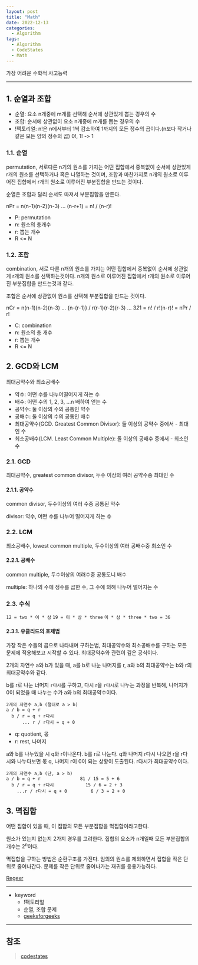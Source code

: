 ```yaml
---
layout: post
title: "Math"
date: 2022-12-13
categories:
  - Algorithm
tags:
  - Algorithm
  - CodeStates
  - Math
---
```


가장 어려운 수학적 사고능력

---

## 1. 순열과 조합

- 순열: 요소 n개중에 m개를 선택해 순서에 상관있게 뽑는 경우의 수
- 조합: 순서에 상관없이 요소 n개중에 m개를 뽑는 경우의 수
- !팩토리얼: n!은 n에서부터 1씩 감소하여 1까지의 모든 정수의 곱이다.(n보다 작거나 같은 모든 양의 정수의 곱) 0!, 1! -> 1

### 1.1. 순열

permutation, 서로다른 n기의 원소를 가지는 어떤 집합에서 중복없이 순서에 상관있게 r개의 원소를 선택하거나 혹은 나열하는 것이며, 조합과 마찬가지로 n개의 원소로 이루어진 집합에서 r개의 원소로 이루어진 부분집합을 만드는 것이다.

순열은 조합과 달리 순서도 따져서 부분집합을 만든다.

nPr = n(n-1)(n-2)(n-3) ... (n-r+1) = n! / (n-r)!

- P: permutation
- n: 원소의 총개수
- r: 뽑는 개수
- R <= N

### 1.2. 조합

combination, 서로 다른 n개의 원소를 가지는 어떤 집합에서 중복없이 순서에 상관없게 r개의 원소를 선택하는것이다. n개의 원소로 이루어진 집합에서 r개의 원소로 이루어진 부분집합을 만드는것과 같다.

조합은 순서에 상관없이 원소를 선택해 부분집합을 만드는 것이다.

nCr = n(n-1)(n-2)(n-3) ... {n-(r-1)} / r(r-1)(r-2)(r-3) ... 3*2*1 = n! / r!(n-r)! = nPr / r!

- C: combination
- n: 원소의 총 개수
- r: 뽑는 개수
- R <= N

## 2. GCD와 LCM

최대공약수와 최소공배수

- 약수: 어떤 수를 나누어떨어지게 하는 수
- 배수: 어떤 수의 1, 2, 3, ...n 배하여 얻는 수
- 공약수: 둘 이상의 수의 공통인 약수
- 공배수: 둘 이상의 수의 공통인 배수
- 최대공약수(GCD. Greatest Common Divisor): 둘 이상의 공약수 중에서 - 최대인 수
- 최소공배수(LCM. Least Common Multiple): 둘 이상의 공배수 중에서 - 최소인 수

### 2.1. GCD

최대공약수, greatest common divisor, 두수 이상의 여러 공약수중 최대인 수

#### 2.1.1. 공약수

common divisor, 두수이상의 여러 수중 공통된 약수

divisor: 약수, 어떤 수를 나누어 떨어지게 하는 수

### 2.2. LCM

최소공배수, lowest common multiple, 두수이상의 여러 공배수중 최소인 수

#### 2.2.1. 공배수

common multiple, 두수이상의 여러수중 공통도니 배수

multiple: 하나의 수에 정수를 곱한 수, 그 수에 의해 나누어 떨어지는 수

### 2.3. 수식

`12 = two * 이 * 삼`
`19 = 이 * 삼 * three`
`이 * 삼 * three * two = 36`

#### 2.3.1. 유클리드의 호제법

가장 작은 수들의 곱으로 나타내며 구하는법, 최대공약수와 최소공배수를 구하는 모든 문제에 적용해보고 시작할 수 있다. 최대공약수와 관련이 깊은 공식이다.

2개의 자연수 a와 b가 있을 때, a를 b로 나눈 나머지를 r, a와 b의 최대공약수는 b와 r의 최대공약수와 같다.

b를 r로 나눈 너머지 `r다시`를 구하고, 다시 r을 `r다시`로 나누는 과정을 반복해, 나머지가 0이 되었을 때 나누는 수가 a와 b의 최대공약수이다.

```
2개의 자연수 a,b (절대로 a > b)
a / b = q + r
  b / r = q + r다시
      ... r / r다시 = q + 0
```

- q: quotient, 몫
- r: rest, 나머지

a와 b를 나누었을 시 q와 r이나온다. b를 r로 나눈다. q와 나머지 r다시 나오면 r을 r다시와 나누다보면 몫 q, 나머지 r이 0이 되는 상황이 도출된다. r다시가 최대공약수이다.

```
2개의 자연수 a,b (단, a > b)
a / b = q + r               81 / 15 = 5 + 6
  b / r = q + r다시            15 / 6 = 2 + 3
    ...r / r다시 = q + 0         6 / 3 = 2 + 0
```

## 3. 멱집합

어떤 집합이 있을 때, 이 집합의 모든 부분집합을 멱집합이라고한다.

원소가 있는지 없는지 2가지 경우를 고려한다. 집합의 요소가 n개일때 모든 부분집합의 개수는 2<sup>n</sup>이다.

멱집합을 구하는 방법은 순환구조를 가진다. 임의의 원소를 제외하면서 집합을 작은 단위로 줄여나간다. 문제를 작은 단위로 줄여나가는 재귀를 응용가능하다.

<!-- ## 4. CodeStates자료

<details>
<summary>4.1. 순열과 조합</summary>
<div markdown="1">
문제: 카드 뽑기

[A, B, C, D, E]로 이뤄진 5장의 카드가 있습니다. 이 5장의 카드 중 3장을 선택하여 나열하려고 합니다. 이때, 다음의 조건을 각각 만족하는 경우를 찾아야 합니다.

- 순서를 생각하며 3장을 선택합니다.
- 순서를 생각하지 않고 3장을 선택합니다.
- 각 조건을 만족시키며 카드를 나열하는 방법은 각각 몇 가지일까요?

case 1. 순서를 생각하며 3장을 선택할 때의 모든 경우의 수
모든 카드를 1장씩 나열하면서, 나열된 카드가 3장에 도달하면 카드의 나열을 중지합니다.

해당 조건을 만족하려면, 다음과 같은 방법으로 경우의 수를 구합니다.

- 첫번째 나열하는 카드를 선택하는 방법에는 다섯 가지가 있습니다.
- 첫번째 카드를 나열하고 난 다음, 두번째 카드를 선택하는 방법에는 네 가지가 있습니다.
- 두번째 카드를 나열하고 난 다음, 세번째 카드를 선택하는 방법에는 세 가지가 있습니다.
- 따라서 5 X 4 X 3 = 60 가지의 방법이 있습니다.

이렇게 n 개 중에서 일부만을 선택하여 나열하는 것을 순열이라고 합니다. 순열은 순서를 지키며 나열해야 합니다.

예를 들어 카드를 3장 뽑을 때, [A, B, D]와 [A, D, B] 두 경우 모두 A, B, 그리고 D라는 같은 카드를 3장 선택했지만, 나열하는 순서가 다르므로 서로 다른 경우로 파악해야 합니다.

5장에서 3장을 선택하는 모든 순열의 수 = 5P3 = (5 X 4 X 3 X 2 X 1) / (2 X 1) = 60
일반식 : nPr = n! / (n - r)!
5! = 5 X (5 - 1) X (5 - 2) X (5 - 3) X (5 - 4) = 5 X 4 X 3 X 2 X 1 = 120
그렇다면, 순열의 모든 경우의 수를 나열하고 싶다면 어떻게 해야 할까요?

예) [A, B, C], [A, B, D], [A, B, E], [A, C, B] ... 등

```javascript
// 반복문 코드
function permutationLoop() {
  // 순열 요소가 인자로 주어질 경우, 인자 그대로 사용하면 되지만, 인자가 주어지지 않고
  // 문제 안에 포함되어 있을 경우 이런 식으로 직접 적어서 사용합니다.
  let lookup = ["A", "B", "C", "D", "E"];

  let result = [];

  for (let i = 0; i < lookup.length; i++) {
    for (let j = 0; j < lookup.length; j++) {
      for (let k = 0; k < lookup.length; k++) {
        if (i === j || j === k || k === i) continue;
        result.push([lookup[i], lookup[j], lookup[k]]);
      }
    }
  }

  return result;
}

permutationLoop();
```

result 배열 안에 순열의 경우의 수를 삽입한 뒤, 반환하는 함수입니다.

반복문 3개로 구성된 이 순열 코드는 전혀 어렵지 않습니다.

반복문의 개수 === 요소를 뽑는 개수

5개의 요소 중 3개를 뽑는 조건 : 하나의 반복문당 5 개의 요소(lookup.length)를 순회하고, 반복문을 3번 중첩하여 3개의 요소를 뽑습니다. 조금 더 풀어서 쓰자면 이러한 식이 됩니다:

```javascript
// 반복문 1개당 1개의 요소를 뽑습니다.
for (let i = 0; i < lookup.length; i++) {
  let pick1 = lookup[i];
  for (let j = 0; j < lookup.length; j++) {
    let pick2 = lookup[j];
    for (let k = 0; k < lookup.length; k++) {
      let pick3 = lookup[k];

      if (i === j || j === k || k === i) continue;
      result.push([pick1, pick2, pick3]);
    }
  }
}
```

중복된 요소는 제거

같은 인덱스를 선택하는 것은, 중복된 요소를 선택한다는 것과 같습니다. 하지만 순열은 중복된 요소를 허용하지 않기 때문에, result에 넣기 전에, 동일한 인덱스인지 검사하고, 동일하다면 삽입하지 않고 다음으로 넘어갑니다.
AAA부터 EEE까지 전부 만드는 코드이지만, 마지막에 중복 요소를 제거함으로써 순열이 완성됩니다.

결과

```javascript
/* 
[
  [ 'A', 'B', 'C' ], [ 'A', 'B', 'D' ], [ 'A', 'B', 'E' ],
  [ 'A', 'C', 'B' ], [ 'A', 'C', 'D' ], [ 'A', 'C', 'E' ],
  [ 'A', 'D', 'B' ], [ 'A', 'D', 'C' ], [ 'A', 'D', 'E' ],
  [ 'A', 'E', 'B' ], [ 'A', 'E', 'C' ], [ 'A', 'E', 'D' ],
  [ 'B', 'A', 'C' ], [ 'B', 'A', 'D' ], [ 'B', 'A', 'E' ],
  [ 'B', 'C', 'A' ], [ 'B', 'C', 'D' ], [ 'B', 'C', 'E' ],
  [ 'B', 'D', 'A' ], [ 'B', 'D', 'C' ], [ 'B', 'D', 'E' ],
  [ 'B', 'E', 'A' ], [ 'B', 'E', 'C' ], [ 'B', 'E', 'D' ],
  [ 'C', 'A', 'B' ], [ 'C', 'A', 'D' ], [ 'C', 'A', 'E' ],
  [ 'C', 'B', 'A' ], [ 'C', 'B', 'D' ], [ 'C', 'B', 'E' ],
  [ 'C', 'D', 'A' ], [ 'C', 'D', 'B' ], [ 'C', 'D', 'E' ],
  [ 'C', 'E', 'A' ], [ 'C', 'E', 'B' ], [ 'C', 'E', 'D' ],
  [ 'D', 'A', 'B' ], [ 'D', 'A', 'C' ], [ 'D', 'A', 'E' ],
  [ 'D', 'B', 'A' ], [ 'D', 'B', 'C' ], [ 'D', 'B', 'E' ],
  [ 'D', 'C', 'A' ], [ 'D', 'C', 'B' ], [ 'D', 'C', 'E' ],
  [ 'D', 'E', 'A' ], [ 'D', 'E', 'B' ], [ 'D', 'E', 'C' ],
  [ 'E', 'A', 'B' ], [ 'E', 'A', 'C' ], [ 'E', 'A', 'D' ],
  [ 'E', 'B', 'A' ], [ 'E', 'B', 'C' ], [ 'E', 'B', 'D' ],
  [ 'E', 'C', 'A' ], [ 'E', 'C', 'B' ], [ 'E', 'C', 'D' ],
  [ 'E', 'D', 'A' ], [ 'E', 'D', 'B' ], [ 'E', 'D', 'C' ]
]
*/
```

case 2. 순서를 생각하지 않고 3장을 선택할 때의 모든 경우의 수

2번 조건에서 모든 경우의 수를 구할 때는 3장을 하나의 그룹으로 선택해야 합니다.

다음과 같은 방법으로 경우의 수를 구합니다.

- 순열로 구할 수 있는 경우를 찾습니다.
- 순열로 구할 수 있는 경우에서 중복된 경우의 수를 나눕니다.
- 먼저, 조합은 순열과 달리 순서를 고려하지 않습니다. 만약 순열처럼 순서를 생각하여 경우의 수를 센다면, 조합으로써 올바르지 않을 겁니다.

예를 들어 순열에서는 [A, B, C], [A, C, B], [B, A, C], [B, C, A], [C, A, B], [C, B, A]의 여섯 가지는 모두 다른 경우로 취급하지만, 조합에서는 이 여섯 가지를 하나의 경우로 취급합니다. 다시 말해 순열에서처럼 순서를 생각하여 선택하면, 중복된 경우가 6배 발생합니다.

여기서 나온 여섯 가지 경우의 수는 3장의 카드를 순서를 생각하여 나열한 모든 경우의 수입니다.

3장의 카드를 순열 공식에 적용한 결과가 3! / (3-3)! = (3 X 2 X 1) / 1 = 6 입니다. 순서를 생각하느라 중복된 부분이 발생한 순열의 모든 가짓수를, 중복된 6가지로 나누어 주면 조합의 모든 경우의 수를 얻을 수 있습니다.

따라서 (5 X 4 X 3 X 2 X 1) / ((3 X 2 X 1) X (2 X 1)) = 10 입니다.

5장에서 3장을 무작위로 선택하는 조합에서 모든 경우의 수 = 5C3 = 5! / (3! \* 2!) = 10

일반식: nCr = n! / (r! \* (n - r)!)
그렇다면, 조합의 모든 경우의 수를 나열하고 싶다면 어떻게 해야 할까요?

예) [A, B, C], [A, B, D]\, [A, B, E], [B, C, D] ... 등

```javascript
// 반복문 코드
function combinationLoop() {
  // 조합 요소가 인자로 주어질 경우, 인자 그대로 사용하면 되지만, 인자가 주어지지 않고
  // 문제 안에 포함되어 있을 경우 이런 식으로 직접 적어서 사용합니다.
  let lookup = ["A", "B", "C", "D", "E"];
  let result = [];

  console.log(lookup);

  for (let i = 0; i < lookup.length; i++) {
    for (let j = i + 1; j < lookup.length; j++) {
      for (let k = j + 1; k < lookup.length; k++) {
        result.push([lookup[i], lookup[j], lookup[k]]);
      }
    }
  }

  return result;
}

combinationLoop();
```

순열과 마찬가지로 result 배열 안에 순열의 경우의 수를 삽입한 뒤, 반환하는 함수입니다.

순열과 다른 점은, 반복의 조건에 있습니다. (i = 0, j = i + 1, k = j + 1)
한 번 조합한 요소는 다시 조합하지 않습니다. 하나의 요소로 만들 수 있는 모든 경우의 수를 다 구한 다음, 그 요소를 반복에 포함하지 않고 다음 요소부터 시작합니다.

결과

```javascript
/*
[
  [ 'A', 'B', 'C' ], [ 'A', 'B', 'D' ], [ 'A', 'B', 'E' ],
  [ 'A', 'C', 'D' ], [ 'A', 'C', 'E' ], [ 'A', 'D', 'E' ],
  [ 'B', 'C', 'D' ], [ 'B', 'C', 'E' ], [ 'B', 'D', 'E' ], 
 [ 'C', 'D', 'E' ]
]
*/
```

보시다시피 반복문으로 순열과 조합을 만들어낼 수는 있습니다. 하지만, 분명한 한계점이 존재합니다.

개수가 늘어나면 반복문의 수도 늘어난다.
만약, 11개의 요소 중 10개를 뽑아야 한다면, 10중 반복문을 구현해야 합니다. 이는 굉장히 비효율적일 뿐더러 보기 좋은(쉬운) 코드에 부합하지도 않습니다.
뽑아야 되는 개수가 n개처럼 변수로 들어왔을 때 대응이 어렵다.
요소 개수를 변수로 받는 건 요소.length를 사용하여 대응할 수 있지만, 뽑아야 되는 개수도 변수로 받게 된다면 몇 개의 반복문을 설정해야 하는지, 설정은 어떻게 하는지 굉장히 까다로워질 것입니다.
📌 그렇기에 순열과 조합은 재귀를 사용하여 풀이하는 경우가 많습니다. 재귀를 사용한 순열과 조합 코드 제작을 직접 시도해 보세요.

카드뽑기 문제를 통해 순열과 조합을 살펴보았습니다. 이번에는 코딩 테스트에 나올법한 간단한 문제를 예시로 어떤 수학적 개념이 필요한지 알아보겠습니다.
문제: 소수 찾기
한 자리 숫자가 적힌 종잇조각이 흩어져 있습니다. 흩어진 종잇조각을 붙여 소수를 몇 개 만들 수 있는지 알아내려 합니다. 종이에 기록된 모든 숫자가 배열로 주어진다면, 이 종잇조각으로 만들 수 있는 소수는 몇 개인가요?

이 문제에는 순열이 숨어 있습니다. 만약 이 사실을 알아차린다면, 문제를 보다 쉽게 해결할 수 있습니다. 순열을 이용한다면, 다음과 같이 전략을 세울 수 있습니다.

n 개의 숫자 중에 1~k 개를 뽑아서 순열을 생성합니다.
각 순열을 정수로 변환하고, 해당 정수가 중복되지 않으면서 동시에 소수인지 검사합니다.
소수라면 개수를 셉니다.
숫자는 순서에 의해 전혀 다른 값이 될 수 있습니다. 예를 들어 123과 321은 전혀 다른 숫자입니다. 만약 이 문제를 조합으로 접근하게 된다면, 123과 321은 같은 경우로 취급합니다. 따라서, 순서를 고려하지 않고 k 개를 뽑아내는 조합으로는 이 문제를 해결할 수 없습니다.

---

문제: 일곱 난쟁이
왕비를 피해 일곱 난쟁이와 함께 평화롭게 생활하고 있던 백설 공주에게 위기가 찾아왔습니다. 하루일과를 마치고 돌아온 "일곱" 난쟁이가 "아홉" 명이었던 겁니다. 아홉 명의 난쟁이는 모두 자신이 "백설 공주와 일곱 난쟁이"의 주인공이라고 주장했습니다. (뛰어난 수학적 직관력을 가지고 있던) 백설 공주는 일곱 난쟁이의 키의 합이 100임을 기억해 냈습니다. 아홉 난쟁이 각각의 키가 주어질 때, 원래 백설 공주와 평화롭게 생활하던 일곱 난쟁이를 찾는 방법은 무엇인가요?

위 문제는 조합을 이용해서 일곱 난쟁이를 찾을 수 있습니다. 모든 일곱 난쟁이의 키를 합했을 때 100이 된다고 주어졌기 때문에, 9명의 난쟁이 중 7명의 난쟁이를 순서를 생각하지 않고, 난쟁이 7명의 키를 합했을 때 100이 되는 경우를 찾으면 됩니다.

위 두 문제와 같이 순열과 조합을 활용하는 문제는, 문제를 먼저 이해하고 지문 속에서 힌트를 얻어 활용할 수 있어야 합니다.

</div>
</details>

<details>
<summary>4.2. GCD와 LCM</summary>
<div markdown="1">
유클리드 호제법을 이용한 공식

앞서 우리는 유클리드 호제법에 대해 배웠습니다. 이번에는 해당 개념을 로직으로 표현한 것을 보도록 하겠습니다.

유클리드 호제법을 이용해 최대공약수를 구하는 로직

```javascript
function gcd(a, b){
	while(b !== 0){
		let r = a % b;
		a = b;
		b = r;
	}
	return a;
}
```

해당 함수 gcd 는 유클리드 호제법을 적용한 로직입니다. 함수 선언을 한 뒤 a와 b를 매개변수로 받고 있으며, 그 안에 while문으로 이루어진 중심 로직이 있습니다. while문은 b는 0이 아니어야 함을 조건으로 받고 있는데, 왜 0이 아니어야 하냐면 모든 자연수를 0으로 나누게 되면 리턴되는 값이 Infinity이기 때문입니다. 값이 무한대로 나오면 안 되기 때문에 해당 조건을 걸어둠으로써 값이 제대로 나오지 않는 상황을 방지합니다.

해당 조건을 지키며 b가 0이 될 때까지 계속 while문은 돌아갑니다. 변수 r 은 a와 b의 나머지가 할당이 되어 있는 그 밑으로 a는 b로 재할당을 시키고, b는 r로 재할당을 시키고 있습니다. 그리고 마지막으로 리턴하는 값은 a로, 이 a를 리턴하는 이유는 while문이 돌아가면서 나누는 수를 재할당을 하기 때문입니다.

이 공식은 직접 자연수를 넣어보면서 해당 로직이 어떻게 돌아가는 것인지 스스로 확인해보시길 바랍니다.

유클리드 호제법을 이용해 최소공배수를 구하는 로직

```javascript
function lcm(a, b){
	return a * (b / gcd(a, b));
}
```

해당 함수 lcm 은 마찬가지로 a와 b를 매개변수로 받고 있으며, 리턴되는 값으로 a에 b를 최대공약수로 나눈 값을 곱하고 있습니다. 여기서 최대공약수의 값은 위에서 만들었던 함수 gcd를 이용해 구할 수 있습니다. 최소공배수는 최대공약수를 이용해서 만들어지는 수입니다. 그러므로 최대공약수를 만들 줄 알면 최소공배수 또한 만들 수 있게 됩니다.

question

유클리드 호제법을 이용해 최대공약수를 구하는 로직을 재귀함수로도 구현해봅시다.

GCD와 LCM의 개념이 적용된 문제

문제: Mask States

방역용 마스크를 제작/판매하는 Mask States 사는 이례적인 전염성 독감 예방을 위해 기존 가격을 유지하며 약속된 물량의 방역용 마스크를 제공하고 있습니다. 이 회사는 사장을 포함하여 A, B, C 세 명뿐이고, 이들 모두 마스크를 제작합니다. 각각의 제작 속도는 다음과 같습니다.
A는 55분마다 9개를, B는 70분마다 15개를, C는 85분마다 25개의 방역용 마스크를 만들 수 있습니다. 이 회사의 사람들은 05:00 시부터 동시에 마스크를 만들기 시작하여 각 55분, 70분, 85분 동안 연속으로 마스크를 제작한 후, 5분씩 휴식을 취합니다. 이들 세 명이 처음으로 동시에 쉬는 시점이 퇴근 시간이라면, 이날 하루에 제작한 마스크는 모두 몇 개인가요?
(휴식시간과 퇴근시간이 겹치는 경우, 휴식을 취한 뒤 퇴근합니다.)

풀이 방법은 다양합니다. 그러나 이 문제에서 최소 공배수를 떠올릴 수 있다면, 더 쉽고 빠르게 문제를 해결할 수 있습니다.

- 작업 시간 + 쉬는 시간 5분
- A	60분에 9개
- B	75분에 15개
- C	90분에 25개

세 명이 동시에 휴식을 취하는 시점은 세 명이 쉬고 난 직후가 같을 시점이 됩니다. 따라서 쉬고 난 직후가 처음으로 같을 시점을 구해야 하므로, 앞서 학습했던 최소공배수의 개념을 알아야 합니다.

결과적으로, LCM(60, 75, 90)은 900입니다. (LCM; Least Common Multiple, 최소 공배수)

A는 B, C와 휴식을 취한 직후가 처음으로 같을 시점까지 900/60 = 15 번 작업하고, 15번 X 9개 = 135개의 마스크를 만들어 냅니다.
B는 900/75 = 12번의 작업을 반복하고 12턴 X 15개 = 180개,
C는 900/90 = 10번의 작업을 반복하고 10턴 X 25개 = 250개의 마스크를 만들어 냅니다.
따라서, A, B, C가 하루에 제작한 마스크의 총 개수는 135개 + 180개 + 250개 = 565개가 됩니다.

최소공배수를 쉽게 알아내는 법은 앞서 소개한 유클리드 호제법을 사용하는 것입니다. 세 수의 최소 공배수를 구하는 방식은 첫 번째 수와 두 번째 수의 최소 공배수를 구한 뒤, 그 값과 세 번째 수의 최소 공배수를 구하는 형식입니다. 스스로 유클리드 호제법을 이용해 세 수의 최소 공배수를 구해보세요.

이렇게 기본적인 수학 개념은 프로그래밍 문제를 해결하는데 큰 도움이 됩니다. 그리고 문제의 답을 도출해 내는 것보다, 해당 문제에서 최대공약수와 최소공배수를 활용해야겠다는 문제 해결 전략을 세우는 것이 가장 중요합니다.
</div>
</details>

<details>
<summary>4.3. 멱집합</summary>
<div markdown="1">
Power Set

집합 S가 있을 때, Power Set인 P(S)는 집합 S의 거듭제곱 집합으로, S의 모든 부분 집합의 집합을 의미합니다.

예를 들어 S가 {a, b, c} 으로 요소가 3개일 때,

P(S)는 {{}, {a}, {b}, {c}, {a,b}, {a, c}, {b, c}, {a, b, c}} 으로 요소가 8개임을 알 수 있습니다.

즉 S에 n개의 요소가 있다면 P(S)에는 2^n의 요소가 있음을 의미합니다.

Example

Set = [a, b, c]
power_set_size = pow(2, 3) = 8
Run for binary counter = 000 to 111

Value of Counter        Subset
     000               Empty set
		 001                   a
     010                   b
     011                   ab
     100                   c
     101                   ac
     110                   bc
     111                   abc

이제 알고리즘 로직을 보도록 하겠습니다.

Input : Set[], set_size

모든 집합의 크기를 가져옵니다. power_set_size = pow(2, set_size)
0에서부터 power_set_size까지의 반복문 실행
i = 0에서 set_size까지 크기를 지정해 반복문을 돌립니다. 그리고 집합에서 i번째 요소에 해당하는 하위 집합을 출력합니다.
하위 집합을 구하면 개행을 통해 집합을 구분합니다.
주어진 집합 S에 대해 거듭제곱 집합은 0과 2^n-1 사이의 모든 이진수를 생성하여 찾을 수 있습니다. 여기서 n은 집합의 크기입니다. 예를 들어 집합 S {x, y, z}에 대해 0부터 2^3-1까지의 모든 이진수를 생성하고, 생성된 각 숫자에대해 해당 숫자의 집합 비트를 고려하여 해당 집합을 찾을 수 있습니다.

아래는 위에서 소개한 접근 방식을 구현한 것입니다.

```javascript
let inputSet = ['a', 'b', 'c'];

function powerSet (arr) {
	const result = [];

	function recursion (subset, start) {
		result.push(subset);

		for(let i = start; i < arr.length; i++){
			recursion([...subset, arr[i]], i+1);
			//이렇게도 구현할 수 있습니다.
			recursion(subset.concat(arr[i]), i+1);
		}
	}

	recursion([], 0);

	return result;
}

poserSet(inputSet);
```

Output

```javascript
[
  [],
  [ 'a' ],
  [ 'a', 'b' ],
  [ 'a', 'b', 'c' ],
  [ 'a', 'c' ],
  [ 'b' ],
  [ 'b', 'c' ],
  [ 'c' ]
]
```

위의 powerSet 로직은 재귀함수를 이용하여 구현한 것입니다. 재귀함수에 부분집합을 만들기 위한 빈배열과 시작할 숫자를 지정합니다. 이어 숫자가 커지게끔 하면서 중심 로직인 반복문을 돌려 부분집합을 만든 뒤, 최종적으로 배열 result에 push합니다.

이렇게 집합의 개념을 알고 있다면 멱집합과 관련된 알고리즘을 쉽게 풀 수 있게 됩니다.
</div>
</details>

<details>
<summary>5. 정규 표현식</summary>
<div markdown="1">
문자열에서 특정한 규칙에 따른 문자열 집합을 표현하기 위해 사용되는 형식언어이다.

특정한 규칙을 갖는 문자열로 이루어진 표현식, 특수문자는 고유의 규칙을 갖는다.

```javascript
//email
const email = 'kimcoding@codestates.com';
let result = '올바릅니다.';

// 1. 정규표현식 사용
let regExp = /^[0-9a-zA-Z]([-_.]?[0-9a-zA-Z])*@[0-9a-zA-Z]([-_.]?[0-9a-zA-Z])*.[a-zA-Z]{2,3}$/i;

if(regExp.test(email) === false) result = '올바르지 않습니다.';
result; // '올바르지 않습니다.'

//phonenum
let regExp = /^01([0|1|6|7|8|9]?)-?([0-9]{3,4})-?([0-9]{4})$/;
```

5.1. 정규표현식 사용

- 리터럴패턴: 규칙을 `/`사이에 놓고 사용, `/`조건문자열`/`

```javascript
let pattern = /c/;
// 'c 를 찾을 거야!' 라고 컴퓨터에게 명령을 내리는 것입니다.
// 찾고 싶은 c를 pattern 이라는 변수에 담아놨기 때문에 이 변수를 이용하여 c 를 찾을 수 있습니다.
```

5.2. 패턴

|정규식 패턴|설명|
|---|---|
|`^`|줄(Line)의 시작에서 일치 `/^abc/`|
|`$`|줄(Line)의 끝에서 일치 `/xyz$/`|
|`.`|(특수기호, 띄어쓰기를 포함한) 임의의 한 문자|
|`a|b`|a or b 와 일치, 인덱스가 작은 것을 우선 반환|
|`*`|0회 이상 연속으로 반복되는 문자와 가능한 많이 일치. `{0,}` 와 동일|
|`*?`|0회 이상 연속으로 반복되는 문자와 가능한 적게 일치. `{0}` 와 동일|
|`+`|1회 이상 연속으로 반복되는 문자와 가능한 많이 일치. `{1,}` 와 동일|
|`+?`|1회 이상 연속으로 반복되는 문자와 가능한 적게 일치. `{1}` 와 동일|
|`{3}`|숫자 3개 연속 일치|
|`{3,}`|3개 이상 연속 일치|
|`{3, 5}`|3개 이상 5개 이하 연속 일치|
|`()`|캡쳐(capture)할 그룹|
|`[a-z]`|a부터 z 사이의 문자 구간에 일치(영어 소문자)|
|`[A-Z]`|A부터 Z 사이의 문자 구간에 일치(영어 대문자)|
|`[0-9]`|0부터 9 사이의 문자 구간에 일치(숫자)|
|`\(역슬래쉬)`|escape 문자. 특수 기호 앞에 `\`를 붙이면 정규식 패턴이 아닌, 기호 자체로 인식|
|`\d`|숫자를 검색함. `/[0-9]/`와 동일|
|`\D`|숫자가 아닌 문자를 검색함. `/[^0-9]/`와 동일|
|`\w`|영어대소문자, 숫자, (underscore)를 검색함. `/[A-Za-z0-9]/` 와 동일|
|`\W`|영어대소문자, 숫자, (underscore)가 아닌 문자를 검색함. `/[^A-Za-z0-9]/` 와 동일|
|`[^]`|`[]`안의 문자열 앞에 ^이 쓰이면, `[]`안에 없는 문자를 검색함|

- [RegExp](https://developer.mozilla.org/ko/docs/Web/JavaScript/Reference/Global_Objects/RegExp)
  - exec()
  - test()
- [String](https://developer.mozilla.org/ko/docs/Web/JavaScript/Reference/Global_Objects/String)
  - match()
  - replace()
  - split()
  - search()
- [정규표현식](https://developer.mozilla.org/ko/docs/Web/JavaScript/Guide/Regular_Expressions)
  - flag
    - i: 대소문자 구분 안함
    - g: global, 검색된 모든 결과 리턴
    - m: 다중행을 검색
  - pattern
    - Anchors: `^`, `$`
      - `^`: 문자열의 처음, `^`뒤에 붙은 단어로 시작하는 부분찾는다.
      - `$`: 문자열의 끝 의미
    - Quantifiers: `*`,`+`,`?`,`{}`
      - `*`: 해당 기호 바로 앞의 문자가 0번이상 나타나는 경우
      - `+`: 바로 앞 문자가 1번이상 나타나는 경우
      - `?`: 앞의 문자가 0혹은 1번 나타나는 경우
      - `{}`: `검색문자{숫자}`
    - OR operator
      - `|`: or조건, 왼쪽 또는 오른쪽의 검색 결과 반환
    - Bracket Operator `[]`
      - `[]`: 대괄호 안 명시된 값 검색
    - Character classes
      - `\d`와 `\D`
        - `\d`: digit, 0~9사이의 숫자 하나 `[0-9]`
        - `\D`: not Digit, 숫자가 아닌 문자 하나 `[^0-9]`
      - `\w`, `\W`
        - `\w`: 알파벳 대소문자, 숫자, `_`중 하나를 검색 `[a-zA-Z0-0_]`
        - `\W`: 알파벳 대소문자, 숫자, `_`가 아닌 문자 하나를 검색 `[^a-zA-Z0-9]`
    - Grouping and capturing
      - `()`
        - 그룹화, 안의 내용을 그룹화 가능하다.

```javascript
let co = 'coco';
let cooo = 'cooocooo';

co.match(/co+/); // ["co", index: 0, input: "coco", groups: undefined]
cooo.match(/co+/); // ["cooo", index: 0, input: "cooocooo", groups: undefined]

co.match(/(co)+/); // ["coco", "co", index: 0, input: "coco", groups: undefined]
cooo.match(/(co)+/); // ["co", "co", index: 0, input: "cooocooo", groups: undefined]

/* 
co+ 는 "c"를 검색하고 + 가 "o"를 1회 이상 연속으로 반복되는 문자를 검색해 주기 때문에 "cooo"가 반환되었습니다. 하지만 (co)+ 는 "c" 와 "o" 를 그룹화하여 "co"를 단위로 1회 이상 반복을 검색하기 때문에 "coco"가 반환되었습니다. 여기서 특이한 점은 일치하는 문자열로 반환된 결과가 2개입니다. 이제 이 이유에 대해 알아봅니다.
*/
```

      - capture

```javascript
co.match(/(co)+/); // ["coco", "co", index: 0, input: "coco", groups: undefined]
/* 
() 로 "co"를 캡처
캡처한 "co" 는 일단 당장 사용하지 않고, + 가 "co"의 1회 이상 연속 반복을 검색
이렇게 캡처 이외 표현식이 모두 작동하고 나면, 캡처해 두었던 "co"를 검색
*/

"2021code".match(/(\d+)(\w)/);
// ["2021c", "2021", "c", index: 0, input: "2021code", groups: undefined]
/* 
() 안의 표현식을 순서대로 캡처 ⇒ \d+ 와 \w
캡처 후 남은 표현식으로 검색 ⇒ 이번 예시에는 남은 표현식은 없습니다.
\d 로 숫자를 검색하되 + 로 1개 이상 연속되는 숫자를 검색 ⇒ 2021
\w 로 문자를 검색 ⇒ c
3번과 4번이 조합되어 "2020c" 가 반환
첫 번째 캡처한 (\d+) 로 인해 2021 이 반환
두 번째 캡처한 (\w) 로 인해 "c" 가 반환
*/
```

      - 문자열 대체 캡처된 값 참조

```javascript
"code.states".replace(/(\w+)\.(\w+)/, "$2.$1"); //states.code
/* 
캡처된 값은 replace() 메소드를 사용하여 문자 치환 시 참조 패턴으로 사용될 수 있습니다. 아래 예시를 살펴보세요. 우선 첫 번째 (\w+) 가 code 를 캡처하고, 두 번째 (\w+) 가 states 를 캡처합니다. (/(\w+)\ 와 (\w+)/\사이의 . 은 . 앞에 역슬래시가 사용되었기 때문에 '임의의 한 문자'가 아닌 기호로서의 온점 . 을 의미합니다.) 각 캡처된 값은 첫 번째는 $1 이 참조, 두 번째는 $2 이 참조하기 때문에 이 참조된 값을 "$2.$1" 이 대체하게 되어 code 와 states 가 뒤바뀐 "states.code" 가 반환됩니다.
*/
```

      - lookahead

```javascript
//(?=) 는 검색하려는 문자열에 (?=여기) 에 일치하는 문자가 있어야 (?=여기) 앞의 문자열을 반환합니다.
"abcde".match(/ab(?=c)/);
// ab 가 c 앞에 있기 때문에 ["ab"] 를 반환합니다.
"abcde".match(/ab(?=d)/);
// d 의 앞은 "abc" 이기 때문에 null을 반환합니다.
```

      - negated lookahead

```javascript
//(?!) 는 (?=) 의 부정입니다.
"abcde".match(/ab(?!c)/); // null
"abcde".match(/ab(?!d)/); // ["ab"]
/* 
정규표현식은 응용을 통해 유효성 검사뿐 아니라 데이터 스크래핑, 문자열 파싱 등과 같은 다양한 상황에서 사용할 수 있습니다. 더불어 사용법을 숙지해 놓으면 알고리즘 문제에서 더욱 다양한 해결 아이디어를 얻을 수 있습니다. 따라서 이번 lesson에서 다룬 내용 이외에도 더 많은 사용법에 대해 학습하기 바랍니다.
*/
``` -->

[Regexr](https://regexr.com/)

</div>
</details>

---

- keyword
  - !팩토리얼
  - 순열, 조합 문제
  - [geeksforgeeks](https://www.geeksforgeeks.org/)

---

## 참조

> [codestates](https://www.codestates.com)
